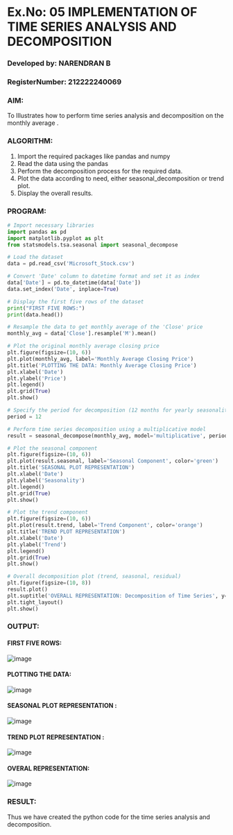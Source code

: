 # Ex.No: 05  IMPLEMENTATION OF TIME SERIES ANALYSIS AND DECOMPOSITION
### Developed by: NARENDRAN B
### RegisterNumber: 212222240069


### AIM:
To Illustrates how to perform time series analysis and decomposition on the monthly average .

### ALGORITHM:
1. Import the required packages like pandas and numpy
2. Read the data using the pandas
3. Perform the decomposition process for the required data.
4. Plot the data according to need, either seasonal_decomposition or trend plot.
5. Display the overall results.

### PROGRAM:
``` python
# Import necessary libraries
import pandas as pd
import matplotlib.pyplot as plt
from statsmodels.tsa.seasonal import seasonal_decompose

# Load the dataset
data = pd.read_csv('Microsoft_Stock.csv')

# Convert 'Date' column to datetime format and set it as index
data['Date'] = pd.to_datetime(data['Date'])
data.set_index('Date', inplace=True)

# Display the first five rows of the dataset
print("FIRST FIVE ROWS:")
print(data.head())

# Resample the data to get monthly average of the 'Close' price
monthly_avg = data['Close'].resample('M').mean()

# Plot the original monthly average closing price
plt.figure(figsize=(10, 6))
plt.plot(monthly_avg, label='Monthly Average Closing Price')
plt.title('PLOTTING THE DATA: Monthly Average Closing Price')
plt.xlabel('Date')
plt.ylabel('Price')
plt.legend()
plt.grid(True)
plt.show()

# Specify the period for decomposition (12 months for yearly seasonality)
period = 12

# Perform time series decomposition using a multiplicative model
result = seasonal_decompose(monthly_avg, model='multiplicative', period=period)

# Plot the seasonal component
plt.figure(figsize=(10, 6))
plt.plot(result.seasonal, label='Seasonal Component', color='green')
plt.title('SEASONAL PLOT REPRESENTATION')
plt.xlabel('Date')
plt.ylabel('Seasonality')
plt.legend()
plt.grid(True)
plt.show()

# Plot the trend component
plt.figure(figsize=(10, 6))
plt.plot(result.trend, label='Trend Component', color='orange')
plt.title('TREND PLOT REPRESENTATION')
plt.xlabel('Date')
plt.ylabel('Trend')
plt.legend()
plt.grid(True)
plt.show()

# Overall decomposition plot (trend, seasonal, residual)
plt.figure(figsize=(10, 8))
result.plot()
plt.suptitle('OVERALL REPRESENTATION: Decomposition of Time Series', y=1.02)
plt.tight_layout()
plt.show()

```
### OUTPUT:

#### FIRST FIVE ROWS:
![image](https://github.com/user-attachments/assets/a4f008fc-2e97-48f1-a412-93f513012d82)

#### PLOTTING THE DATA:
![image](https://github.com/user-attachments/assets/4a94d994-c9bd-452c-9ef1-34bf8efab557)

#### SEASONAL PLOT REPRESENTATION :
![image](https://github.com/user-attachments/assets/ac4230f9-ffa7-4dda-a6f7-e6e352d0af5d)

#### TREND PLOT REPRESENTATION :
![image](https://github.com/user-attachments/assets/536afa30-f7c5-43d8-99b8-bf64637e5687)

#### OVERAL REPRESENTATION:
![image](https://github.com/user-attachments/assets/2a456b7a-efac-4df2-bfe6-a14792497bfd)

### RESULT:
Thus we have created the python code for the time series analysis and decomposition.
